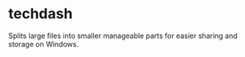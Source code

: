 # techdash
Splits large files into smaller manageable parts for easier sharing and storage on Windows.
